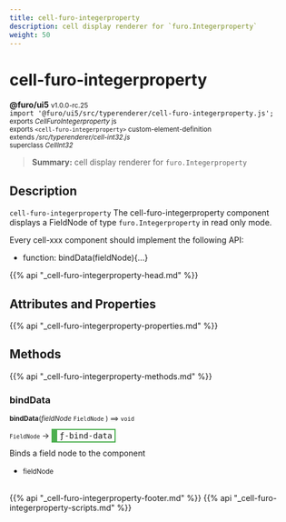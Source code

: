 ```yaml
---
title: cell-furo-integerproperty
description: cell display renderer for `furo.Integerproperty`
weight: 50
---
```


# cell-furo-integerproperty
**@furo/ui5** <small>v1.0.0-rc.25</small>
<br>`import '@furo/ui5/src/typerenderer/cell-furo-integerproperty.js';`<small>
<br>exports *CellFuroIntegerproperty* js
<br>exports `<cell-furo-integerproperty>` custom-element-definition
<br>extends */src/typerenderer/cell-int32.js*
<br>superclass *CellInt32*</small>

> **Summary:** cell display renderer for `furo.Integerproperty`

## Description

`cell-furo-integerproperty`
The cell-furo-integerproperty component displays a FieldNode of type `furo.Integerproperty` in read only mode.

Every cell-xxx component should implement the following API:
- function: bindData(fieldNode){...}

{{% api "_cell-furo-integerproperty-head.md" %}}

## Attributes and Properties
{{% api "_cell-furo-integerproperty-properties.md" %}}






## Methods
{{% api "_cell-furo-integerproperty-methods.md" %}}



### **bindData**
<small>**bindData**(*fieldNode* `FieldNode` ) ⟹ `void`</small>

<small>`FieldNode` </small> →
<span  style="border-width:2px 2px 2px 10px; border-style: solid;border-color:  rgb(76, 175, 80);font-family:monospace; padding:2px 4px;">ƒ-bind-data</span>

Binds a field node to the component

- <small>fieldNode </small>
<br><br>





{{% api "_cell-furo-integerproperty-footer.md" %}}
{{% api "_cell-furo-integerproperty-scripts.md" %}}
